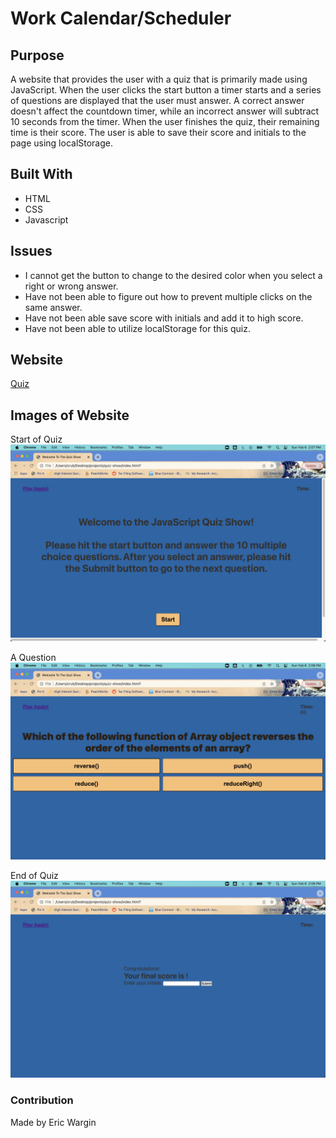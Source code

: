 # Work Calendar/Scheduler

## Purpose
A website that provides the user with a quiz that is primarily made using JavaScript. When the user clicks the start button a timer starts and a series of questions are displayed that the user must answer.  A correct answer doesn't affect the countdown timer, while an incorrect answer will subtract 10 seconds from the timer.  When the user finishes the quiz, their remaining time is their score.  The user is able to save their score and initials to the page using localStorage.

## Built With
* HTML
* CSS 
* Javascript

## Issues
* I cannot get the button to change to the desired color when you select a right or wrong answer.
* Have not been able to figure out how to prevent multiple clicks on the same answer.
* Have not been able save score with initials and add it to high score.
* Have not been able to utilize localStorage for this quiz.

## Website
<a href="https://iwmwargin.github.io/quiz-show/" target="_blank">Quiz</a>

## Images of Website
Start of Quiz
<img src="https://github.com/iwmwargin/quiz-show/blob/main/assets/images/startQuiz.png">

A Question
<img src="https://github.com/iwmwargin/quiz-show/blob/main/assets/images/question.png">

End of Quiz
<img src="https://github.com/iwmwargin/quiz-show/blob/main/assets/images/endGame.png">

### Contribution
Made by Eric Wargin
